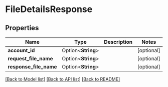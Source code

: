 # FileDetailsResponse

## Properties

Name | Type | Description | Notes
------------ | ------------- | ------------- | -------------
**account_id** | Option<**String**> |  | [optional]
**request_file_name** | Option<**String**> |  | [optional]
**response_file_name** | Option<**String**> |  | [optional]

[[Back to Model list]](../README.md#documentation-for-models) [[Back to API list]](../README.md#documentation-for-api-endpoints) [[Back to README]](../README.md)
